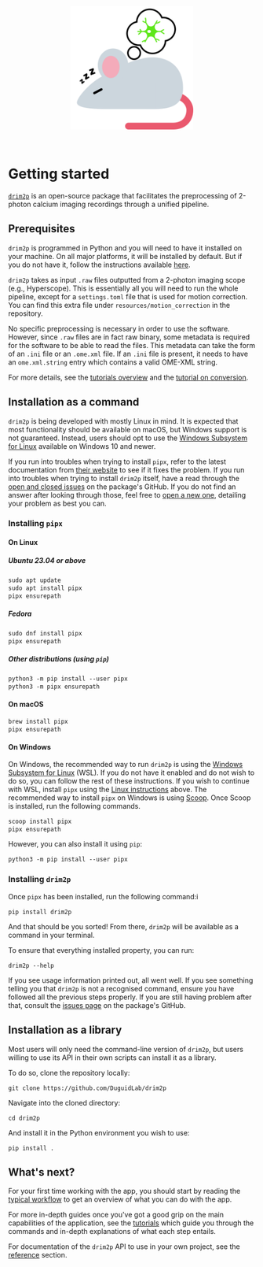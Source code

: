 <div align="center">
<img src="resources/images/logo.svg" width=250/>
</div>

&nbsp;

# Getting started

[`drim2p`](https://github.com/DuguidLab/drim2p) is an open-source package that facilitates the preprocessing of 2-photon calcium imaging recordings through a unified pipeline.

## Prerequisites

`drim2p` is programmed in Python and you will need to have it installed on your machine. On all major platforms, it will be installed by default. But if you do not have it, follow the instructions available [here](https://www.python.org/downloads/).

`drim2p` takes as input `.raw` files outputted from a 2-photon imaging scope (e.g., Hyperscope). This is essentially all you will need to run the whole pipeline, except for a `settings.toml` file that is used for motion correction. You can find this extra file under `resources/motion_correction` in the repository.

No specific preprocessing is necessary in order to use the software. However, since `.raw` files are in fact raw binary, some metadata is required for the software to be able to read the files. This metadata can take the form of an `.ini` file or an `.ome.xml` file. If an `.ini` file is present, it needs to have an `ome.xml.string` entry which contains a valid OME-XML string.

For more details, see the [tutorials overview](tutorials/index.md) and the [tutorial on conversion](tutorials/conversion-to-hdf5.md).

## Installation as a command

`drim2p` is being developed with mostly Linux in mind. It is expected that most functionality should be available on macOS, but Windows support is not guaranteed. Instead, users should opt to use the [Windows Subsystem for Linux](https://en.wikipedia.org/wiki/Windows_Subsystem_for_Linux) available on Windows 10 and newer.

If you run into troubles when trying to install `pipx`, refer to the latest documentation from [their website](https://pipx.pypa.io/latest/installation/#installing-pipx) to see if it fixes the problem. If you run into troubles when trying to install `drim2p` itself, have a read through the [open and closed issues](https://github.com/DuguidLab/drim2p/issues?q=is%3Aissue) on the package's GitHub. If you do not find an answer after looking through those, feel free to [open a new one](https://github.com/DuguidLab/drim2p/issues/new), detailing your problem as best you can.

### Installing `pipx`

#### On Linux

##### Ubuntu 23.04 or above

```shell
sudo apt update
sudo apt install pipx
pipx ensurepath
```

##### Fedora

```shell
sudo dnf install pipx
pipx ensurepath
```

##### Other distributions (using `pip`)

```shell
python3 -m pip install --user pipx
python3 -m pipx ensurepath
```

#### On macOS

```shell
brew install pipx
pipx ensurepath
```

#### On Windows

On Windows, the recommended way to run `drim2p` is using the [Windows Subsystem for Linux](https://learn.microsoft.com/en-us/windows/wsl/install) (WSL). If you do not have it enabled and do not wish to do so, you can follow the rest of these instructions. If you wish to continue with WSL, install `pipx` using the [Linux instructions](#on-linux) above.
The recommended way to install `pipx` on Windows is using [Scoop](https://scoop.sh/). Once Scoop is installed, run the following commands.

```shell
scoop install pipx
pipx ensurepath
```

However, you can also install it using `pip`:

```shell
python3 -m pip install --user pipx
```

### Installing `drim2p`

Once `pipx` has been installed, run the following command:i

```shell
pip install drim2p
```

And that should be you sorted! From there, `drim2p` will be available as a command in your terminal.

To ensure that everything installed property, you can run:

```
drim2p --help
```

If you see usage information printed out, all went well. If you see something telling you that `drim2p` is not a recognised command, ensure you have followed all the previous steps properly. If you are still having problem after that, consult the [issues page](https://github.com/DuguidLab/drim2p/issues?q=is%3Aissue) on the package's GitHub.

## Installation as a library

Most users will only need the command-line version of `drim2p`, but users willing to use its API in their own scripts can install it as a library.

To do so, clone the repository locally:

```shell
git clone https://github.com/DuguidLab/drim2p
```

Navigate into the cloned directory:

```shell
cd drim2p
```

And install it in the Python environment you wish to use:

```shell
pip install .
```


## What's next?

For your first time working with the app, you should start by reading the [typical workflow](typical-workflow.md) to get an overview of what you can do with the app.

For more in-depth guides once you've got a good grip on the main capabilities of the application, see the [tutorials](tutorials/index.md) which guide you through the commands and in-depth explanations of what each step entails.

For documentation of the `drim2p` API to use in your own project, see the [reference](reference/API/drim2p/index.html) section.

